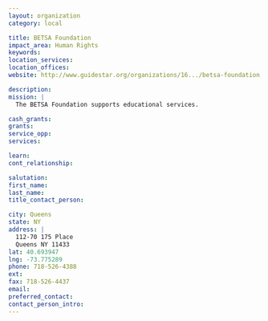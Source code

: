 ```yaml
---
layout: organization
category: local

title: BETSA Foundation
impact_area: Human Rights
keywords: 
location_services: 
location_offices: 
website: http://www.guidestar.org/organizations/16.../betsa-foundation.aspx

description: 
mission: |
  The BETSA Foundation supports educational services.

cash_grants: 
grants: 
service_opp: 
services: 

learn: 
cont_relationship: 

salutation: 
first_name: 
last_name: 
title_contact_person: 

city: Queens
state: NY
address: |
  112-70 175 Place    
  Queens NY 11433
lat: 40.693947
lng: -73.775289
phone: 718-526-4388
ext: 
fax: 718-526-4437
email: 
preferred_contact: 
contact_person_intro: 
---
```

